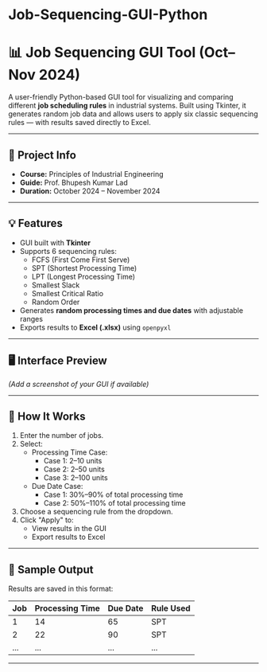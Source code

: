 # Job-Sequencing-GUI-Python


# 📊 Job Sequencing GUI Tool (Oct–Nov 2024)

A user-friendly Python-based GUI tool for visualizing and comparing different **job scheduling rules** in industrial systems. Built using Tkinter, it generates random job data and allows users to apply six classic sequencing rules — with results saved directly to Excel.

---

## 📌 Project Info

- **Course:** Principles of Industrial Engineering  
- **Guide:** Prof. Bhupesh Kumar Lad  
- **Duration:** October 2024 – November 2024

---

## 💡 Features

- GUI built with **Tkinter**
- Supports 6 sequencing rules:
  - FCFS (First Come First Serve)
  - SPT (Shortest Processing Time)
  - LPT (Longest Processing Time)
  - Smallest Slack
  - Smallest Critical Ratio
  - Random Order
- Generates **random processing times and due dates** with adjustable ranges
- Exports results to **Excel (.xlsx)** using `openpyxl`

---

## 🖥️ Interface Preview

*(Add a screenshot of your GUI if available)*

---

## 🧠 How It Works

1. Enter the number of jobs.
2. Select:
   - Processing Time Case:
     - Case 1: 2–10 units
     - Case 2: 2–50 units
     - Case 3: 2–100 units
   - Due Date Case:
     - Case 1: 30%–90% of total processing time
     - Case 2: 50%–110% of total processing time
3. Choose a sequencing rule from the dropdown.
4. Click "Apply" to:
   - View results in the GUI
   - Export results to Excel

---

## 🧾 Sample Output

Results are saved in this format:

| Job | Processing Time | Due Date | Rule Used |
|-----|-----------------|----------|-----------|
| 1   | 14              | 65       | SPT       |
| 2   | 22              | 90       | SPT       |
| ... | ...             | ...      | ...       |

---



